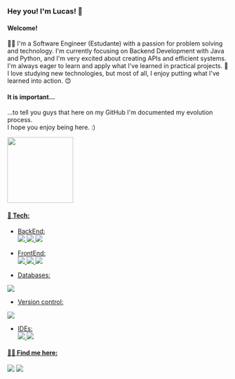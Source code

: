 ### Hey you! I'm Lucas! 👋
#### Welcome!

👨‍💻 I'm a Software Engineer (Estudante) with a passion for problem solving and technology. I'm currently focusing on Backend Development with Java and Python, and I'm very excited about creating APIs and efficient systems. I'm always eager to learn and apply what I've learned in practical projects. 🚀
I love studying new technologies, but most of all, I enjoy putting what I've learned into action. 😊
 
#### It is important...
...to tell you guys that here on my GitHub I'm documented my evolution process. <br>
I hope you enjoy being here. :)

<div>
  <a href="https://github.com/LucasCaiqueDev">
  <img height="150em" src="https://github-readme-stats.vercel.app/api?username=LucasCaiqueDev&show_icons=true&theme=dracula&include_all_commits=true&count_private=true"/>
</div>
  
  #### &#128295; Tech:
  - BackEnd:<br>
  <img src="https://img.shields.io/badge/Java-ED8B00?style=for-the-badge&logo=java&logoColor=white"/> <img src="https://img.shields.io/badge/C%23-239120?style=for-the-badge&logo=c-sharp&logoColor=white">  <img src="https://img.shields.io/badge/Node.js-43853D?style=for-the-badge&logo=node.js&logoColor=white">
  
  - FrontEnd:<br>
<img src="https://img.shields.io/badge/HTML5-E34F26?style=for-the-badge&logo=html5&logoColor=white"/> <img src="https://img.shields.io/badge/CSS3-1572B6?style=for-the-badge&logo=css3&logoColor=white"/>  <img src="https://img.shields.io/badge/JavaScript-F7DF1E?style=for-the-badge&logo=javascript&logoColor=black"/>

  - Databases:<br>
 <img src="https://img.shields.io/badge/MySQL-00000F?style=for-the-badge&logo=mysql&logoColor=white">

 
  - Version control:<br>
   <img src="https://img.shields.io/badge/GIT-E44C30?style=for-the-badge&logo=git&logoColor=white"/>

  - IDEs:<br>
  <img src="https://img.shields.io/badge/Visual_Studio_Code-0078D4?style=for-the-badge&logo=visual%20studio%20code&logoColor=white"/> <img src="https://img.shields.io/badge/Visual_Studio-5C2D91?style=for-the-badge&logo=visual%20studio&logoColor=white">
  

  #### ✍🏻 Find me here:
  
  <div>

<a href="https://instagram.com/lucasdev.dll" target="_blank"><img src="https://img.shields.io/badge/-Instagram-%23E4405F?style=for-the-badge&logo=instagram&logoColor=white" target="_blank"></a>
<a href="www.linkedin.com/in/lucascaiquedev" target="_blank"><img src="https://img.shields.io/badge/-LinkedIn-%230077B5?style=for-the-badge&logo=linkedin&logoColor=white" target="_blank"></a>

